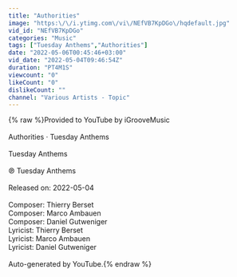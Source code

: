 ```yaml
---
title: "Authorities"
image: "https:\/\/i.ytimg.com\/vi\/NEfVB7KpDGo\/hqdefault.jpg"
vid_id: "NEfVB7KpDGo"
categories: "Music"
tags: ["Tuesday Anthems","Authorities"]
date: "2022-05-06T00:45:46+03:00"
vid_date: "2022-05-04T09:46:54Z"
duration: "PT4M1S"
viewcount: "0"
likeCount: "0"
dislikeCount: ""
channel: "Various Artists - Topic"
---
```

{% raw %}Provided to YouTube by iGrooveMusic<br /><br />Authorities · Tuesday Anthems<br /><br />Tuesday Anthems<br /><br />℗ Tuesday Anthems<br /><br />Released on: 2022-05-04<br /><br />Composer: Thierry Berset<br />Composer: Marco Ambauen<br />Composer: Daniel Gutweniger<br />Lyricist: Thierry Berset<br />Lyricist: Marco Ambauen<br />Lyricist: Daniel Gutweniger<br /><br />Auto-generated by YouTube.{% endraw %}
